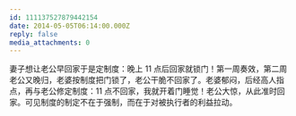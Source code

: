 ```yaml
---
id: 111137527879442154
date: 2014-05-05T06:14:00.000Z
reply: false
media_attachments: 0
---
```


妻子想让老公早回家于是定制度：晚上 11 点后回家就锁门！第一周奏效，第二周老公又晚归，老婆按制度把门锁了，老公干脆不回家了。老婆郁闷，后经高人指点，再与老公修定制度：11 点不回家，我就开着门睡觉！老公大惊，从此准时回家。可见制度的制定不在于强制，而在于对被执行者的利益拉动。

